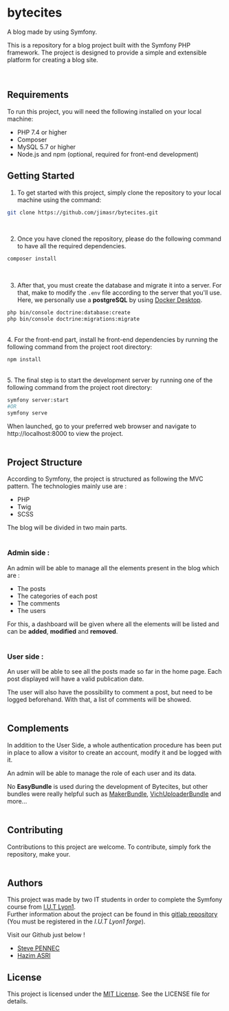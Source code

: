 # bytecites

A blog made by using Symfony.

This is a repository for a blog project built with the Symfony PHP framework. The project is designed to provide a simple and extensible platform for creating a blog site.

<br/>

## Requirements

To run this project, you will need the following installed on your local machine:

- PHP 7.4 or higher
- Composer
- MySQL 5.7 or higher
- Node.js and npm (optional, required for front-end development)

## Getting Started

1. To get started with this project, simply clone the repository to your local machine using the command:

```bash
git clone https://github.com/jimasr/bytecites.git
````
<br/>


2. Once you have cloned the repository, please do the following command to have all the required dependencies.

```bash
composer install
```
<br/>

3. After that, you must create the database and migrate it into a server. For that, make to modify the `.env` file according to the server that you'll use.
Here, we personally use a **postgreSQL** by using [Docker Desktop](https://docs.docker.com/desktop/).
````bash
php bin/console doctrine:database:create
php bin/console doctrine:migrations:migrate
````
<br/>
4. For the front-end part, install he front-end dependencies by running the following command from the project root directory:

```bash
npm install
```
<br/>
5. The final step is to start the development server by running one of the following command from the project root directory:

```bash
symfony server:start
#OR
symfony serve
```

When launched, go to your preferred web browser and navigate to http://localhost:8000 to view the project.
<br/>
<br/>
## Project Structure

According to Symfony, the project is structured as following the MVC pattern.
The technologies mainly use are :
- PHP
- Twig
- SCSS

The blog will be divided in two main parts.
<br/>
<br/>
### Admin side :
An admin will be able to manage all the elements present in the blog which are :
- The posts
- The categories of each post
- The comments
- The users

For this, a dashboard will be given where all the elements will be listed and can be **added**, **modified** and **removed**.
<br/>
<br/>
### User side :
An user will be able to see all the posts made so far in the home page. Each post displayed will have a valid publication date.

The user will also have the possibility to comment a post, but need to be logged beforehand. 
With that, a list of comments will be showed.
<br/>
<br/>
## Complements

In addition to the User Side, a whole authentication procedure has been put in place to allow a visitor to create an account, modify it and be logged with it.

An admin will be able to manage the role of each user and its data.

No **EasyBundle** is used during the development of Bytecites, but other bundles were really helpful such as [MakerBundle](https://symfony.com/bundles/SymfonyMakerBundle/current/index.html), [VichUploaderBundle](https://github.com/dustin10/VichUploaderBundle) and more... 
<br/>
<br/>

## Contributing
Contributions to this project are welcome. To contribute, simply fork the repository, make your.
<br/>
<br/>
## Authors

This project was made by two IT students in order to complete the Symfony course from [I.U.T Lyon1](https://iut.univ-lyon1.fr/).
<br/>
Further information about the project can be found in this [gitlab repository](https://forge.univ-lyon1.fr/abdelhadi.belfadel/symfony-ressource) (You must be registered in the _I.U.T Lyon1 forge_).

Visit our Github just below !
- [Steve PENNEC](https://github.com/PennecStv)
- [Hazim ASRI](https://github.com/jimasr)

## License

This project is licensed under the [MIT License](https://choosealicense.com/licenses/mit/). See the LICENSE file for details.

